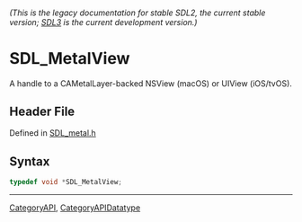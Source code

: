 ###### (This is the legacy documentation for stable SDL2, the current stable version; [SDL3](https://wiki.libsdl.org/SDL3/) is the current development version.)
# SDL_MetalView

A handle to a CAMetalLayer-backed NSView (macOS) or UIView (iOS/tvOS).

## Header File

Defined in [SDL_metal.h](https://github.com/libsdl-org/SDL/blob/SDL2/include/SDL_metal.h)

## Syntax

```c
typedef void *SDL_MetalView;
```

----
[CategoryAPI](CategoryAPI), [CategoryAPIDatatype](CategoryAPIDatatype)

